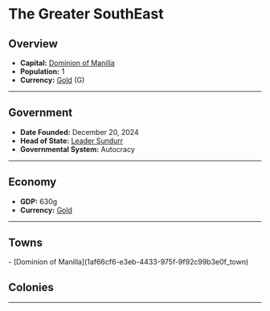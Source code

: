 <!--UNDEDITED FILE, remove this entire line if this file has been edited!-->
# <!--NAME-->The Greater SouthEast<!--NAME-->

## Overview

- **Capital:** <!--CAPITAL_LINK-->[Dominion of Manilla](1af66cf6-e3eb-4433-975f-9f92c99b3e0f_town)<!--CAPITAL_LINK-->
- **Population:** <!--POPULATION-->1<!--POPULATION-->
- **Currency:** <!--CURRENCY_LINK-->[Gold](Gold_currency)<!--CURRENCY_LINK--> (<!--CURRENCY_ABV-->G<!--CURRENCY_ABV-->)

---

## Government

- **Date Founded:** <!--FOUNDED-->December 20, 2024<!--FOUNDED-->
- **Head of State:** <!--LEADER_TITLE_LINK-->[Leader Sundurr](Sundurr_user)<!--LEADER_TITLE_LINK-->
- **Governmental System:** <!--GOVERNMENT-->Autocracy<!--GOVERNMENT-->

---

## Economy

- **GDP:** <!--GDP-->630g<!--GDP-->
- **Currency:** <!--CURRENCY_LINK-->[Gold](Gold_currency)<!--CURRENCY_LINK-->

---

## Towns

<!--TOWNS-->- [Dominion of Manilla](1af66cf6-e3eb-4433-975f-9f92c99b3e0f_town)<!--TOWNS-->

## Colonies

<!--COLONIES--><!--COLONIES-->

---